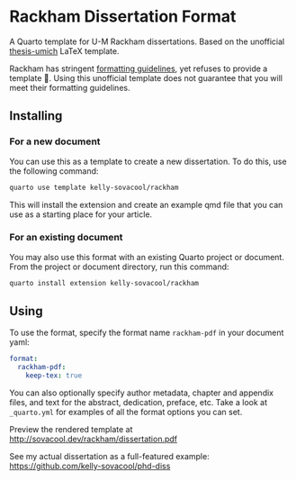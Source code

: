 # Rackham Dissertation Format

A Quarto template for U-M Rackham dissertations.
Based on the unofficial [thesis-umich](https://github.com/meluso/UMich_Dissertation_Template) LaTeX template.

Rackham has stringent [formatting guidelines](https://rackham.umich.edu/navigating-your-degree/formatting-guidelines/),
yet refuses to provide a template 🧐.
Using this unofficial template does not guarantee that you will meet their
formatting guidelines.

## Installing

### For a new document

You can use this as a template to create a new dissertation.
To do this, use the following command:

```bash
quarto use template kelly-sovacool/rackham
```

This will install the extension and create an example qmd file that you can use as a starting place for your article.

### For an existing document

You may also use this format with an existing Quarto project or document.
From the project or document directory, run this command:

```bash
quarto install extension kelly-sovacool/rackham
```

## Using

To use the format, specify the format name `rackham-pdf` in your document yaml:

```yaml
format:
  rackham-pdf:
    keep-tex: true
```

You can also optionally specify author metadata, chapter and appendix files,
and text for the abstract, dedication, preface, etc.
Take a look at `_quarto.yml` for examples of all the format options you can set.

Preview the rendered template at <http://sovacool.dev/rackham/dissertation.pdf>

See my actual dissertation as a full-featured example: <https://github.com/kelly-sovacool/phd-diss>
